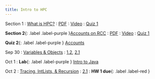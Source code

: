 ```yaml
---
title: Intro to HPC
---
```


Section 1
: [What is HPC?](#)
  : [PDF](#)
    : [Video](#)
      : [Quiz 1](https://forms.gle/RwnUcuqLiWj6uvfw6)

**Section 2**{: .label .label-purple }[Accounts on RCC](#)
 : [PDF](#)
   : [Video](#)
     : [Quiz 1](https://forms.gle/RwnUcuqLiWj6uvfw6)
     
**Quiz 2**{: .label .label-purple } [Accounts](https://forms.gle/RwnUcuqLiWj6uvfw6)
 
Sep 30
: [Variables & Objects](#)
  : [1.2](#), [2.1](#)

Oct 1
: **Lab**{: .label .label-purple } [Intro to Java](#)

Oct 2
: [Tracing, IntLists, & Recursion](#)
  : [2.1](#)
: **HW 1 due**{: .label .label-red }
